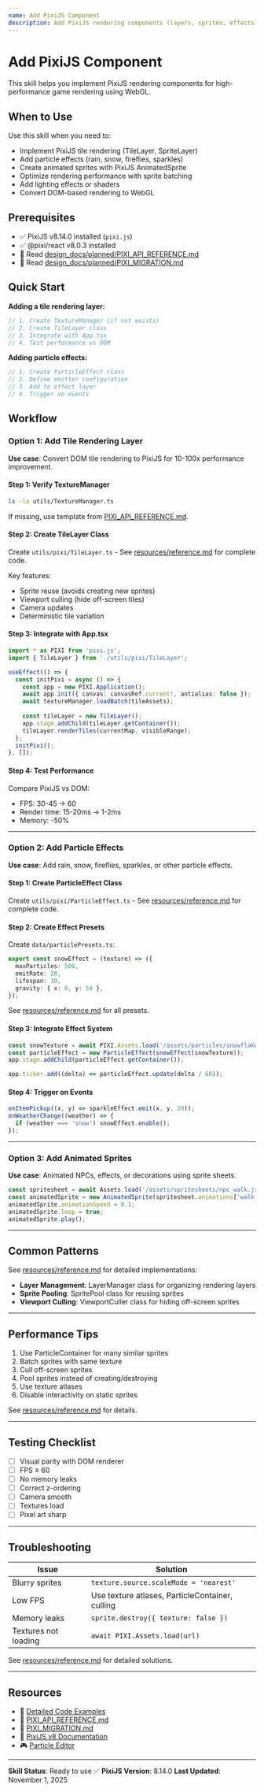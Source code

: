 ```yaml
---
name: Add PixiJS Component
description: Add PixiJS rendering components (layers, sprites, effects). Use when implementing PixiJS migration, adding particle effects, or creating WebGL-optimized game renderers.
---
```


# Add PixiJS Component

This skill helps you implement PixiJS rendering components for high-performance game rendering using WebGL.

## When to Use

Use this skill when you need to:
- Implement PixiJS tile rendering (TileLayer, SpriteLayer)
- Add particle effects (rain, snow, fireflies, sparkles)
- Create animated sprites with PixiJS AnimatedSprite
- Optimize rendering performance with sprite batching
- Add lighting effects or shaders
- Convert DOM-based rendering to WebGL

## Prerequisites

- ✅ PixiJS v8.14.0 installed (`pixi.js`)
- ✅ @pixi/react v8.0.3 installed
- 📖 Read [design_docs/planned/PIXI_API_REFERENCE.md](../../../design_docs/planned/PIXI_API_REFERENCE.md)
- 📖 Read [design_docs/planned/PIXI_MIGRATION.md](../../../design_docs/planned/PIXI_MIGRATION.md)

## Quick Start

**Adding a tile rendering layer:**
```typescript
// 1. Create TextureManager (if not exists)
// 2. Create TileLayer class
// 3. Integrate with App.tsx
// 4. Test performance vs DOM
```

**Adding particle effects:**
```typescript
// 1. Create ParticleEffect class
// 2. Define emitter configuration
// 3. Add to effect layer
// 4. Trigger on events
```

## Workflow

### Option 1: Add Tile Rendering Layer

**Use case**: Convert DOM tile rendering to PixiJS for 10-100x performance improvement.

#### Step 1: Verify TextureManager

```bash
ls -la utils/TextureManager.ts
```

If missing, use template from [PIXI_API_REFERENCE.md](../../../design_docs/planned/PIXI_API_REFERENCE.md#texture-manager-v8-compatible).

#### Step 2: Create TileLayer Class

Create `utils/pixi/TileLayer.ts` - See [resources/reference.md](resources/reference.md#tilelayer-implementation) for complete code.

Key features:
- Sprite reuse (avoids creating new sprites)
- Viewport culling (hide off-screen tiles)
- Camera updates
- Deterministic tile variation

#### Step 3: Integrate with App.tsx

```typescript
import * as PIXI from 'pixi.js';
import { TileLayer } from './utils/pixi/TileLayer';

useEffect(() => {
  const initPixi = async () => {
    const app = new PIXI.Application();
    await app.init({ canvas: canvasRef.current!, antialias: false });
    await textureManager.loadBatch(tileAssets);
    
    const tileLayer = new TileLayer();
    app.stage.addChild(tileLayer.getContainer());
    tileLayer.renderTiles(currentMap, visibleRange);
  };
  initPixi();
}, []);
```

#### Step 4: Test Performance

Compare PixiJS vs DOM:
- FPS: 30-45 → 60
- Render time: 15-20ms → 1-2ms
- Memory: -50%

---

### Option 2: Add Particle Effects

**Use case**: Add rain, snow, fireflies, sparkles, or other particle effects.

#### Step 1: Create ParticleEffect Class

Create `utils/pixi/ParticleEffect.ts` - See [resources/reference.md](resources/reference.md#particleeffect-implementation) for complete code.

#### Step 2: Create Effect Presets

Create `data/particlePresets.ts`:
```typescript
export const snowEffect = (texture) => ({
  maxParticles: 500,
  emitRate: 20,
  lifespan: 10,
  gravity: { x: 0, y: 50 },
});
```

See [resources/reference.md](resources/reference.md#particle-presets) for all presets.

#### Step 3: Integrate Effect System

```typescript
const snowTexture = await PIXI.Assets.load('/assets/particles/snowflake.png');
const particleEffect = new ParticleEffect(snowEffect(snowTexture));
app.stage.addChild(particleEffect.getContainer());

app.ticker.add((delta) => particleEffect.update(delta / 60));
```

#### Step 4: Trigger on Events

```typescript
onItemPickup((x, y) => sparkleEffect.emit(x, y, 20));
onWeatherChange((weather) => {
  if (weather === 'snow') snowEffect.enable();
});
```

---

### Option 3: Add Animated Sprites

**Use case**: Animated NPCs, effects, or decorations using sprite sheets.

```typescript
const spritesheet = await Assets.load('/assets/spritesheets/npc_walk.json');
const animatedSprite = new AnimatedSprite(spritesheet.animations['walk']);
animatedSprite.animationSpeed = 0.1;
animatedSprite.loop = true;
animatedSprite.play();
```

---

## Common Patterns

See [resources/reference.md](resources/reference.md) for detailed implementations:

- **Layer Management**: LayerManager class for organizing rendering layers
- **Sprite Pooling**: SpritePool class for reusing sprites
- **Viewport Culling**: ViewportCuller class for hiding off-screen sprites

---

## Performance Tips

1. Use ParticleContainer for many similar sprites
2. Batch sprites with same texture
3. Cull off-screen sprites
4. Pool sprites instead of creating/destroying
5. Use texture atlases
6. Disable interactivity on static sprites

See [resources/reference.md](resources/reference.md#performance-optimization) for details.

---

## Testing Checklist

- [ ] Visual parity with DOM renderer
- [ ] FPS ≥ 60
- [ ] No memory leaks
- [ ] Correct z-ordering
- [ ] Camera smooth
- [ ] Textures load
- [ ] Pixel art sharp

---

## Troubleshooting

| Issue | Solution |
|-------|----------|
| Blurry sprites | `texture.source.scaleMode = 'nearest'` |
| Low FPS | Use texture atlases, ParticleContainer, culling |
| Memory leaks | `sprite.destroy({ texture: false })` |
| Textures not loading | `await PIXI.Assets.load(url)` |

See [resources/reference.md](resources/reference.md#troubleshooting-guide) for detailed solutions.

---

## Resources

- 📖 [Detailed Code Examples](resources/reference.md)
- 📖 [PIXI_API_REFERENCE.md](../../../design_docs/planned/PIXI_API_REFERENCE.md)
- 📖 [PIXI_MIGRATION.md](../../../design_docs/planned/PIXI_MIGRATION.md)
- 📖 [PixiJS v8 Documentation](https://pixijs.com/docs)
- 🎮 [Particle Editor](https://pixijs.io/particle-emitter/)

---

**Skill Status**: Ready to use ✅
**PixiJS Version**: 8.14.0
**Last Updated**: November 1, 2025
